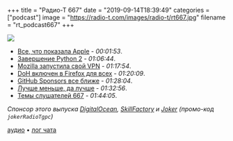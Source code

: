 +++
title = "Радио-Т 667"
date = "2019-09-14T18:39:49"
categories = ["podcast"]
image = "https://radio-t.com/images/radio-t/rt667.jpg"
filename = "rt_podcast667"
+++

![](https://radio-t.com/images/radio-t/rt667.jpg)

- [Все, что показала Apple](https://techcrunch.com/2019/09/10/apple-event-roundup-iphone-11/) - *00:01:53*.
- [Завершение Python 2](https://www.python.org/doc/sunset-python-2/) - *01:06:44*.
- [Mozilla запустила свой VPN](https://venturebeat.com/2019/09/10/mozilla-launches-vpn-as-part-of-resurrected-firefox-test-pilot-program/) - *01:17:54*.
- [DoH включен в Firefox для всех](https://ungleich.ch/en-us/cms/blog/2019/09/11/turn-off-doh-firefox/) - *01:20:09*.
- [GitHub Sponsors все ближе](https://github.blog/2019-09-10-accelerating-the-github-sponsors-beta/) - *01:28:04*.
- [Лучше меньше, да лучше](https://uxdesign.cc/great-products-do-less-things-but-better-5dde0ee3fc76?gi=85708717ec43) - *01:32:56*.
- [Темы слушателей 667](https://radio-t.com/p/2019/09/10/prep-667/) - *01:44:05*.

*Спонсор этого выпуска [DigitalOcean](https://www.digitalocean.com), [SkillFactory](https://clc.to/kgO_TQ) и [Joker](https://jokerconf.com/registration/personal/) (промо-код `jokerRadioTgpc`)*


[аудио](https://cdn.radio-t.com/rt_podcast667.mp3) • [лог чата](https://chat.radio-t.com/logs/radio-t-667.html)
<audio src="https://cdn.radio-t.com/rt_podcast667.mp3" preload="none"></audio>
